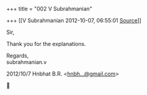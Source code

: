 +++
title = "002 V Subrahmanian"

+++
[[V Subrahmanian	2012-10-07, 06:55:01 [Source](https://groups.google.com/g/bvparishat/c/oBvuERrlBUo)]]



Sir,  
  
Thank you for the explanations.  
  
Regards,  
subrahmanian.v  
  
  

2012/10/7 Hnbhat B.R. \<[hnbh...@gmail.com]()\>



